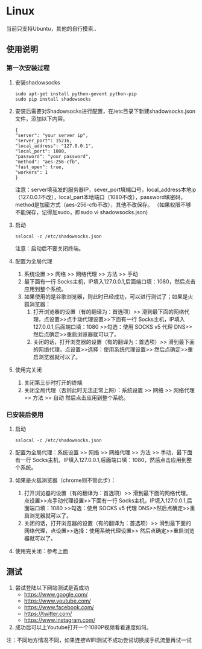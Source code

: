 # Linux

当前只支持Ubuntu，其他的自行摸索..

## 使用说明

### 第一次安装过程

1. 安装shadowsocks

   ```
   sudo apt-get install python-gevent python-pip
   sudo pip install shadowsocks
   ```

2. 安装后需要对Shadowsocks进行配置，在/etc目录下新建shadowsocks.json文件，添加以下内容。

   ```
   {
   "server": "your server ip",
   "server_port": 15216,
   "local_address": "127.0.0.1",
   "local_port": 1080,
   "password": "your password",
   "method": "aes-256-cfb",
   "fast_open": true,
   "workers": 1
   }
   ```

   注意：server填我发的服务器IP，sever_port填端口号，local_address本地ip（127.0.0.1不改），local_part本地端口（1080不改），password填密码，method是加密方式（aes-256-cfb不改），其他不改保存。
   （如果权限不够不能保存，记得加sudo，即sudo vi shadowsocks.json)

3. 启动

   ```
   sslocal -c /etc/shadowsocks.json
   ```

   注意：启动后不要关闭终端。

4. 配置为全局代理

   1. 系统设置 >> 网络 >> 网络代理 >> 方法 >> 手动
   2. 最下面有一行 Socks主机，IP填入127.0.0.1,后面端口填：1080，然后点击应用到整个系统。
   3. 如果使用的是谷歌浏览器，则此时已经成功，可以进行测试了；如果是火狐浏览器：
      1. 打开浏览器的设置（有的翻译为：首选项）>> 滑到最下面的网络代理，点设置>>点手动代理设置>>下面有一行 Socks主机，IP填入127.0.0.1,后面端口填：1080 >>勾选：使用 SOCKS v5 代理 DNS>>然后点确定>>重启浏览器就可以了。
      2. 关闭的话，打开浏览器的设置（有的翻译为：首选项）>> 滑到最下面的网络代理，点设置>>选择：使用系统代理设置>> 然后点确定>>重启浏览器就可以了。

5. 使用完关闭

   1. 关闭第三步时打开的终端
   2. 关闭全局代理（否则此时无法正常上网）：系统设置 >> 网络 >> 网络代理 >> 方法 >> 自动  然后点击应用到整个系统。

### 已安装后使用

1. 启动

   ```
   sslocal -c /etc/shadowsocks.json
   ```

2. 配置为全局代理：系统设置 >> 网络 >> 网络代理 >> 方法 >> 手动，最下面有一行 Socks主机，IP填入127.0.0.1,后面端口填：1080，然后点击应用到整个系统。

3. 如果是火狐浏览器（chrome则不管此步）：

   1. 打开浏览器的设置（有的翻译为：首选项）>> 滑到最下面的网络代理，点设置>>点手动代理设置>>下面有一行 Socks主机，IP填入127.0.0.1,后面端口填：1080 >>勾选：使用 SOCKS v5 代理 DNS>>然后点确定>>重启浏览器就可以了。
   2. 关闭的话，打开浏览器的设置（有的翻译为：首选项）>> 滑到最下面的网络代理，点设置>>选择：使用系统代理设置>> 然后点确定>>重启浏览器就可以了。

4. 使用完关闭：参考上面

## 测试

1. 尝试登陆以下网站测试是否成功
   - <https://www.google.com/>
   - <https://www.youtube.com/>
   - <https://www.facebook.com/>
   - <https://twitter.com/>
   - <https://www.instagram.com/>
2. 成功后可以上Youtube打开一个1080P视频看看速度如何。

注：不同地方情况不同，如果连接WIFI测试不成功尝试切换成手机流量再试一试